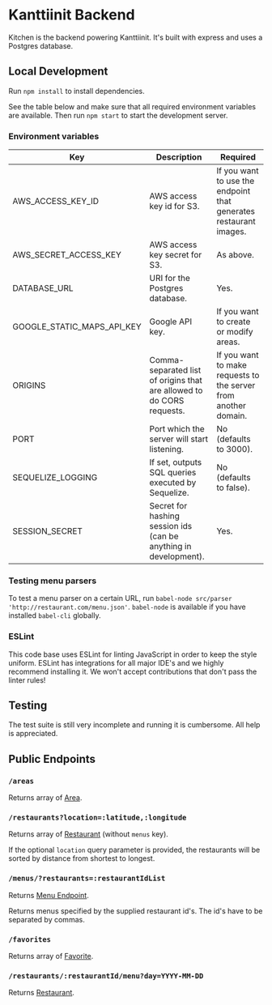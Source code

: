 # Kanttiinit Backend

Kitchen is the backend powering Kanttiinit. It's built with express and uses a Postgres database.

## Local Development

Run `npm install` to install dependencies.

See the table below and make sure that all required environment variables are available. Then run `npm start` to start the development server.

### Environment variables

| Key                        | Description                                                           | Required                                                          |
| -------------------------- | --------------------------------------------------------------------- | ----------------------------------------------------------------- |
| AWS_ACCESS_KEY_ID          | AWS access key id for S3.                                             | If you want to use the endpoint that generates restaurant images. |
| AWS_SECRET_ACCESS_KEY      | AWS access key secret for S3.                                         | As above.                                                         |
| DATABASE_URL               | URI for the Postgres database.                                        | Yes.                                                              |
| GOOGLE_STATIC_MAPS_API_KEY | Google API key.                                                       | If you want to create or modify areas.                            |
| ORIGINS                    | Comma-separated list of origins that are allowed to do CORS requests. | If you want to make requests to the server from another domain.   |
| PORT                       | Port which the server will start listening.                           | No (defaults to 3000).                                            |
| SEQUELIZE_LOGGING          | If set, outputs SQL queries executed by Sequelize.                    | No (defaults to false).                                           |
| SESSION_SECRET             | Secret for hashing session ids (can be anything in development).      | Yes.                                                              |

### Testing menu parsers

To test a menu parser on a certain URL, run `babel-node src/parser 'http://restaurant.com/menu.json'`. `babel-node` is available if you have installed `babel-cli` globally.

### ESLint

This code base uses ESLint for linting JavaScript in order to keep the style uniform. ESLint has integrations for all major IDE's and we highly recommend installing it. We won't accept contributions that don't pass the linter rules!

## Testing

The test suite is still very incomplete and running it is cumbersome. All help is appreciated.

## Public Endpoints

### `/areas`

Returns array of [Area](/test/schema/area.json).

### `/restaurants?location=:latitude,:longitude`

Returns array of [Restaurant](/test/schema/restaurant.json) (without `menus` key).

If the optional `location` query parameter is provided, the restaurants will be sorted by distance from shortest to longest.

### `/menus/?restaurants=:restaurantIdList`

Returns [Menu Endpoint](/test/schema/menu-endpoint.json).

Returns menus specified by the supplied restaurant id's. The id's have to be separated by commas.

### `/favorites`

Returns array of [Favorite](/test/schema/favorite.json).

### `/restaurants/:restaurantId/menu?day=YYYY-MM-DD`

Returns [Restaurant](/test/schema/restaurant.json).
